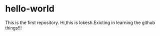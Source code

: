 # hello-world
This is the first repository.
Hi,this is lokesh.Exicting in learning the github things!!!
